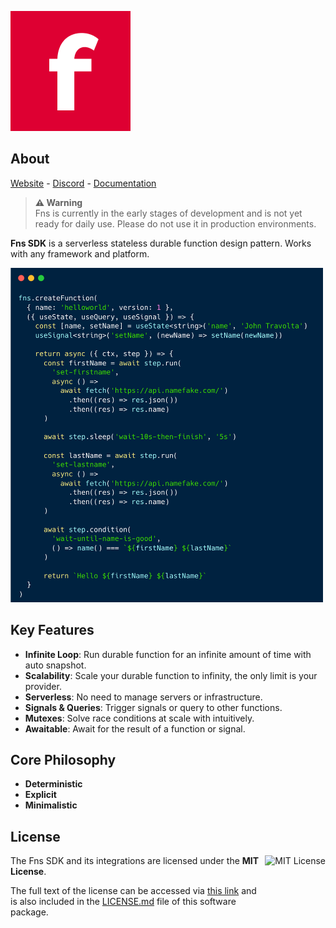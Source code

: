 ![Fns Screenshot](doc/assets/fns.png)

## About

<a href="https://www.fns.run">Website</a> -
<a href="https://discord.fns.run">Discord</a> -
<a href="https://docs.fns.run">Documentation</a>

> **⚠ Warning**<br> Fns is currently in the early stages of development and is not yet ready for daily use. Please do not use it in production environments.

**Fns SDK** is a serverless stateless durable function design pattern. Works with any framework and platform.

<img src="doc/assets/example.png" alt="drawing" width="500"/>

## Key Features

- **Infinite Loop**: Run durable function for an infinite amount of time with auto snapshot.
- **Scalability**: Scale your durable function to infinity, the only limit is your provider.
- **Serverless**: No need to manage servers or infrastructure.
- **Signals & Queries**: Trigger signals or query to other functions.
- **Mutexes**: Solve race conditions at scale with intuitively.
- **Awaitable**: Await for the result of a function or signal.

## Core Philosophy

- **Deterministic**
- **Explicit**
- **Minimalistic**


## License

<a href="https://opensource.org/licenses/MIT">
  <img align="right" height="96" alt="MIT License" src="https://branding.cute.engineering/licenses/mit.svg" />
</a>

The Fns SDK and its integrations are licensed under the **MIT License**.

The full text of the license can be accessed via [this link](https://opensource.org/licenses/MIT) and is also included in the [LICENSE.md](LICENSE.md) file of this software package.